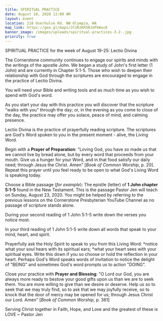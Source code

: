 ```yaml
---
title: SPIRITUAL PRACTICE
date: August 18, 2020 12:00 AM
layout: event
location: 218 Overhulse Rd. NW Olympia, WA
map_link: https://goo.gl/maps/Jt1RzKR5NJoPkWxc6
banner_image: /images/uploads/spiritual-practices-3-2-.jpg
priority: true
---
```

SPIRITUAL PRACTICE for the week of August 19-25: Lectio Divina

The Cornerstone community continues to engage our spirits and minds with the writings of the apostle John. We began a study of John's first letter (1 John) and are currently in Chapter 5:1-5. Those who wish to deepen their relationship with God through the scriptures are encouraged to engage in the practice of Lectio Divina.

You will need your Bible and writing tools and as much time as you wish to spend with God's word.

As you start your day with this practice you will discover that the scripture "walks with you" through the day; or, in the evening as you come to close of the day, the practice may offer you solace, peace of mind, and calming presence.

Lectio Divina is the practice of prayerfully reading scripture. The scriptures are God's Word spoken to you in the present moment - alive, the Living Word.

Begin with a **Prayer of Preparation**: "Loving God, you have so made us that we cannot live by bread alone, but by every word that proceeds from your mouth. Give us a hunger for your Word, and in that food satisfy our daily need; through Jesus the Christ. Amen" [*Book of Common Worship*, p. 20]. Repeat this prayer until you feel ready to be open to what God's Living Word is speaking today.

Choose a Bible passage (*for example*): The epistle (letter) of **1 John chapter 5:1-5** found in the New Testament. This is the passage Pastor Jen will teach on Sunday, August 23, 2020. You might be helped by referring to the previous lessons on the Cornerstone Presbyterian YouTube Channel as no passage of scripture stands alone. 

During your second reading of 1 John 5:1-5 write down the verses you notice most.

In your third reading of 1 John 5:1-5 write down all words that speak to your mind, heart, and spirit.

Prayerfully ask the Holy Spirit to speak to you from this Living Word: \*notice what your soul hears with its spiritual ears; \*what your heart sees with your spiritual eyes. Write this down if you so choose or hold the reflection in your heart. Perhaps God's Word speaks words of invitation to notice the delight of "BEING" and sometimes God's word prompts us to action "DOING".

Close your practice with **Prayer and Blessing**: "O Lord our God, you are always more ready to bestow your good gifts upon us than we are to seek them. You are more willing to give than we desire or deserve. Help us so to seek that we may truly find, so to ask that we may joyfully receive, so to knock that the door of mercy may be opened for us; through Jesus Christ our Lord. Amen" [*Book of Common Worship*, p. 361]

Serving Christ together in Faith, Hope, and Love and the greatest of these is LOVE ~ Pastor Jen